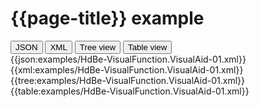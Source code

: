 # {{page-title}} example

<div>
  <div class="tab">
     <button class="tablinks active" onclick="openTab(event, 'JSON')">JSON</button>
     <button class="tablinks" onclick="openTab(event, 'XML')">XML</button>
     <button class="tablinks" onclick="openTab(event, 'Tree view')">Tree view</button>
     <button class="tablinks" onclick="openTab(event, 'Table view')">Table view</button>   
  </div>

  <div id="JSON" class="tabcontent" style="display:block">
      {{json:examples/HdBe-VisualFunction.VisualAid-01.xml}}
  </div>
  <div id="XML" class="tabcontent">
      {{xml:examples/HdBe-VisualFunction.VisualAid-01.xml}}
  </div>
  <div id="Tree view" class="tabcontent">
      {{tree:examples/HdBe-VisualFunction.VisualAid-01.xml}}
  </div>
  <div id="Table view" class="tabcontent">
      {{table:examples/HdBe-VisualFunction.VisualAid-01.xml}}
  </div>

</div>